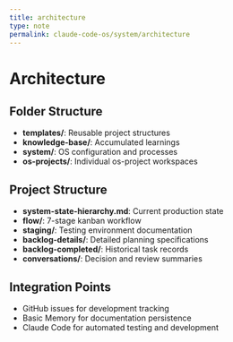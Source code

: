 ```yaml
---
title: architecture
type: note
permalink: claude-code-os/system/architecture
---
```


# Architecture

## Folder Structure
- **templates/**: Reusable project structures
- **knowledge-base/**: Accumulated learnings
- **system/**: OS configuration and processes
- **os-projects/**: Individual os-project workspaces

## Project Structure
- **system-state-hierarchy.md**: Current production state
- **flow/**: 7-stage kanban workflow
- **staging/**: Testing environment documentation
- **backlog-details/**: Detailed planning specifications
- **backlog-completed/**: Historical task records
- **conversations/**: Decision and review summaries

## Integration Points
- GitHub issues for development tracking
- Basic Memory for documentation persistence
- Claude Code for automated testing and development